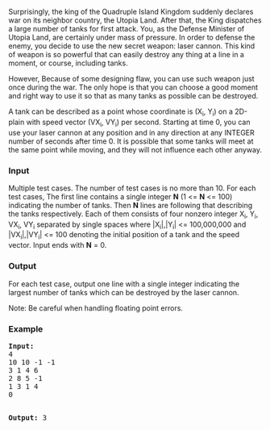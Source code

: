<p>Surprisingly, the king of the Quadruple Island Kingdom suddenly declares war on its neighbor country, the Utopia Land. After that, the King dispatches a large number of tanks for first attack. You, as the Defense Minister of Utopia Land, are certainly under mass of pressure. In order to defense the enemy, you decide to use the new secret weapon: laser cannon. This kind of weapon is so powerful that can easily destroy any thing at a line in a moment, or course, including tanks.
</p><p>However, Because of some designing flaw, you can use such weapon just once during the war. The only hope is that you can choose a good moment and right way to use it so that as many tanks as possible can be destroyed.
</p><p>A tank can be described as a point whose coordinate is (X<sub>i</sub>, Y<sub>i</sub>) on a 2D-plain with speed vector (VX<sub>i</sub>, VY<sub>i</sub>) per second. Starting at time 0, you can use your laser cannon at any position and in any direction at any INTEGER number of seconds after time 0. It is possible that some tanks will meet at the same point while moving, and they will not influence each other anyway.

</p><h3>Input</h3>

<p>Multiple test cases. The number of test cases is no more than 10. For each test cases, The first line contains a single integer <b>N</b> (1 &lt;= <b>N</b> &lt;= 100) indicating the number of tanks. Then <b>N</b> lines are following that describing the tanks respectively. Each of them consists of four nonzero integer X<sub>i</sub>, Y<sub>i</sub>, VX<sub>i</sub>, VY<sub>i</sub> separated by single spaces where |X<sub>i</sub>|,|Y<sub>i</sub>| &lt;= 100,000,000 and |VX<sub>i</sub>|,|VY<sub>i</sub>| &lt;= 100 denoting the initial position of a tank and the speed vector. Input ends with <b>N</b> = 0.

</p><h3>Output</h3>

<p>For each test case, output one line with a single integer indicating the largest number of tanks which can be destroyed by the laser cannon.
</p><p>Note: Be careful when handling floating point errors.
</p><h3>Example</h3>
<pre><b>Input:</b>
4
10 10 -1 -1
3 1 4 6
2 8 5 -1
1 3 1 4
0

<b>Output:</b>
3
</pre>